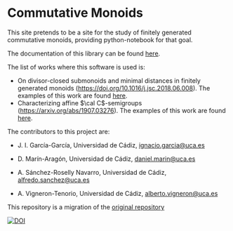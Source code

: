 # Commutative Monoids

This site pretends to be a site for the study of finitely generated commutative monoids, providing python-notebook for that goal.

The documentation of this library can be found <a href='./Documentation.ipynb'>here</a>.

The list of works where this software is used is:
* On divisor-closed submonoids and minimal distances in finitely generated monoids (https://doi.org/10.1016/j.jsc.2018.06.008). The examples of this work are found [here](https://nbviewer.jupyter.org/urls/bitbucket.org/juan_ignacio_garcia_garcia/integersmithnormalformandapplications/raw/fe032b5b6637a36690be164b27594f63405a9f7e/integerSmithNormalFormAndApplications.ipynb).
* Characterizing affine $\cal C$-semigroups (https://arxiv.org/abs/1907.03276). The examples of this work are found [here](https://github.com/D-marina/CommutativeMonoids/blob/master/ClassCSemigroup/Irreducible.ipynb).

The contributors to this project are:

* J. I. García-García, Universidad de Cádiz, ignacio.garcia@uca.es

* D. Marín-Aragón, Universidad de Cádiz, daniel.marin@uca.es

* A. Sánchez-Roselly Navarro, Universidad de Cádiz, alfredo.sanchez@uca.es

* A. Vigneron-Tenorio, Universidad de Cádiz, alberto.vigneron@uca.es

This repository is a migration of the <a href='https://bitbucket.org/juan_ignacio_garcia_garcia/commutativemonoids/'> original repository </a>

[![DOI](https://zenodo.org/badge/DOI/10.5281/zenodo.3237400.svg)](https://doi.org/10.5281/zenodo.3237400)


            

